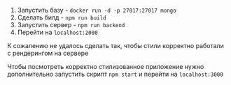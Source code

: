 1. Запустить базу - `docker run -d -p 27017:27017 mongo`
2. Сделать билд - `npm run build`
3. Запустить сервер - `npm run backend`
4. Перейти на `localhost:2000`

К сожалению не удалось сделать так, чтобы стили корректно работали с рендерингом на сервере

Чтобы посмотреть корректно стилизованное приложение нужно дополнительно запустить скрипт `npm start` и перейти на `localhost:3000`
